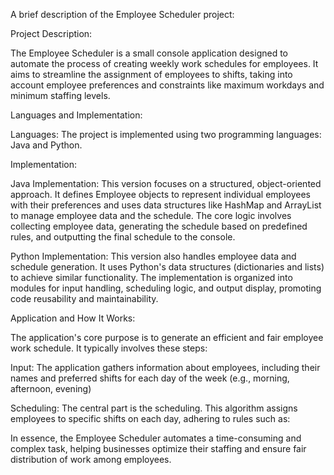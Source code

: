 A brief description of the Employee Scheduler project:

Project Description:

The Employee Scheduler is a small console application designed to automate the process of creating weekly work schedules for employees. It aims to streamline the assignment of employees to shifts, taking into account employee preferences and constraints like maximum workdays and minimum staffing levels.

Languages and Implementation:

Languages: The project is implemented using two programming languages: Java and Python.

Implementation:

Java Implementation: This version focuses on a structured, object-oriented approach. It defines Employee objects to represent individual employees with their preferences and uses data structures like HashMap and ArrayList to manage employee data and the schedule. The core logic involves collecting employee data, generating the schedule based on predefined rules, and outputting the final schedule to the console.

Python Implementation: This version also handles employee data and schedule generation. It uses Python's data structures (dictionaries and lists) to achieve similar functionality. The implementation is organized into modules for input handling, scheduling logic, and output display, promoting code reusability and maintainability.

Application and How It Works:

The application's core purpose is to generate an efficient and fair employee work schedule. It typically involves these steps:

Input: The application gathers information about employees, including their names and preferred shifts for each day of the week (e.g., morning, afternoon, evening)

Scheduling: The central part is the scheduling. This algorithm assigns employees to specific shifts on each day, adhering to rules such as:

In essence, the Employee Scheduler automates a time-consuming and complex task, helping businesses optimize their staffing and ensure fair distribution of work among employees.
